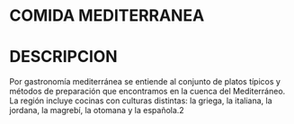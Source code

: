 # COMIDA MEDITERRANEA

#  DESCRIPCION
Por gastronomía mediterránea se entiende al conjunto de platos típicos y métodos de preparación que encontramos en la cuenca del Mediterráneo. La región incluye cocinas con culturas distintas: la griega, la italiana, la jordana, la magrebí, la otomana y la española.2